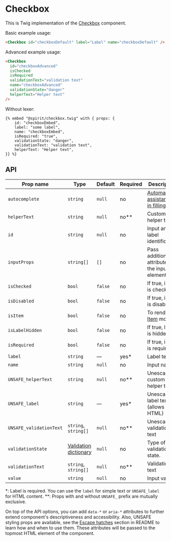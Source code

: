 # Checkbox

This is Twig implementation of the [Checkbox] component.

Basic example usage:

```html
<Checkbox id="checkboxDefault" label="Label" name="checkboxDefault" />
```

Advanced example usage:

```html
<Checkbox
  id="checkboxAdvanced"
  isChecked
  isRequired
  validationText="validation text"
  name="checkboxAdvanced"
  validationState="danger"
  helperText="Helper text"
/>
```

Without lexer:

```twig
{% embed "@spirit/checkbox.twig" with { props: {
    id: "checkboxEmbed",
    label: "some label",
    name: "checkboxEmbed",
    isRequired: "true",
    validationState: "danger",
    validationText: "validation text",
    helperText: "Helper text",
}} %}
```

## API

| Prop name               | Type                                           | Default | Required | Description                                          |
| ----------------------- | ---------------------------------------------- | ------- | -------- | ---------------------------------------------------- |
| `autocomplete`          | `string`                                       | `null`  | no       | [Automated assistance in filling][autocomplete-attr] |
| `helperText`            | `string`                                       | `null`  | no\*\*   | Custom helper text                                   |
| `id`                    | `string`                                       | `null`  | no       | Input and label identification                       |
| `inputProps`            | `string[]`                                     | `[]`    | no       | Pass additional attributes to the input element      |
| `isChecked`             | `bool`                                         | `false` | no       | If true, input is checked                            |
| `isDisabled`            | `bool`                                         | `false` | no       | If true, input is disabled                           |
| `isItem`                | `bool`                                         | `false` | no       | To render in [Item][item] mode                       |
| `isLabelHidden`         | `bool`                                         | `false` | no       | If true, label is hidden                             |
| `isRequired`            | `bool`                                         | `false` | no       | If true, input is required                           |
| `label`                 | `string`                                       | —       | yes\*    | Label text                                           |
| `name`                  | `string`                                       | `null`  | no       | Input name                                           |
| `UNSAFE_helperText`     | `string`                                       | `null`  | no\*\*   | Unescaped custom helper text                         |
| `UNSAFE_label`          | `string`                                       | —       | yes\*    | Unescaped label text (allows HTML)                   |
| `UNSAFE_validationText` | `string`, `string[]`                           | `null`  | no\*\*   | Unescaped validation text                            |
| `validationState`       | [Validation dictionary][dictionary-validation] | `null`  | no       | Type of validation state.                            |
| `validationText`        | `string`, `string[]`                           | `null`  | no\*\*   | Validation text                                      |
| `value`                 | `string`                                       | `null`  | no       | Input value                                          |

\*: Label is required. You can use the `label` for simple text or `UNSAFE_label` for HTML content.
\*\*: Props with and without `UNSAFE_` prefix are mutually exclusive.

On top of the API options, you can add `data-*` or `aria-*` attributes to
further extend component's descriptiveness and accessibility. Also, UNSAFE styling props are available,
see the [Escape hatches][escape-hatches] section in README to learn how and when to use them.
These attributes will be passed to the topmost HTML element of the component.

[checkbox]: https://github.com/lmc-eu/spirit-design-system/tree/main/packages/web/src/scss/components/Checkbox
[item]: https://github.com/lmc-eu/spirit-design-system/blob/main/packages/web-twig/src/Resources/components/Item/README.md
[dictionary-validation]: https://github.com/lmc-eu/spirit-design-system/blob/main/docs/DICTIONARIES.md#validation
[escape-hatches]: https://github.com/lmc-eu/spirit-design-system/tree/main/packages/web-twig/README.md#escape-hatches
[autocomplete-attr]: https://developer.mozilla.org/en-US/docs/Web/HTML/Attributes/autocomplete
